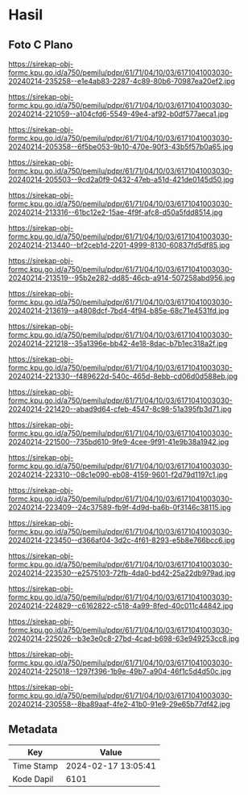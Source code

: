 # Hasil

## Foto C Plano

https://sirekap-obj-formc.kpu.go.id/a750/pemilu/pdpr/61/71/04/10/03/6171041003030-20240214-235258--e1e4ab83-2287-4c89-80b6-70987ea20ef2.jpg

https://sirekap-obj-formc.kpu.go.id/a750/pemilu/pdpr/61/71/04/10/03/6171041003030-20240214-221059--a104cfd6-5549-49e4-af92-b0df577aeca1.jpg

https://sirekap-obj-formc.kpu.go.id/a750/pemilu/pdpr/61/71/04/10/03/6171041003030-20240214-205358--6f5be053-9b10-470e-90f3-43b5f57b0a65.jpg

https://sirekap-obj-formc.kpu.go.id/a750/pemilu/pdpr/61/71/04/10/03/6171041003030-20240214-205503--9cd2a0f9-0432-47eb-a51d-421de0145d50.jpg

https://sirekap-obj-formc.kpu.go.id/a750/pemilu/pdpr/61/71/04/10/03/6171041003030-20240214-213316--61bc12e2-15ae-4f9f-afc8-d50a5fdd8514.jpg

https://sirekap-obj-formc.kpu.go.id/a750/pemilu/pdpr/61/71/04/10/03/6171041003030-20240214-213440--bf2ceb1d-2201-4999-8130-60837fd5df85.jpg

https://sirekap-obj-formc.kpu.go.id/a750/pemilu/pdpr/61/71/04/10/03/6171041003030-20240214-213519--95b2e282-dd85-46cb-a914-507258abd956.jpg

https://sirekap-obj-formc.kpu.go.id/a750/pemilu/pdpr/61/71/04/10/03/6171041003030-20240214-213619--a4808dcf-7bd4-4f94-b85e-68c71e4531fd.jpg

https://sirekap-obj-formc.kpu.go.id/a750/pemilu/pdpr/61/71/04/10/03/6171041003030-20240214-221218--35a1396e-bb42-4e18-8dac-b7b1ec318a2f.jpg

https://sirekap-obj-formc.kpu.go.id/a750/pemilu/pdpr/61/71/04/10/03/6171041003030-20240214-221330--f489622d-540c-465d-8ebb-cd06d0d588eb.jpg

https://sirekap-obj-formc.kpu.go.id/a750/pemilu/pdpr/61/71/04/10/03/6171041003030-20240214-221420--abad9d64-cfeb-4547-8c98-51a395fb3d71.jpg

https://sirekap-obj-formc.kpu.go.id/a750/pemilu/pdpr/61/71/04/10/03/6171041003030-20240214-221500--735bd610-9fe9-4cee-9f91-41e9b38a1942.jpg

https://sirekap-obj-formc.kpu.go.id/a750/pemilu/pdpr/61/71/04/10/03/6171041003030-20240214-223310--08c1e090-eb08-4159-9601-f2d79d1197c1.jpg

https://sirekap-obj-formc.kpu.go.id/a750/pemilu/pdpr/61/71/04/10/03/6171041003030-20240214-223409--24c37589-fb9f-4d9d-ba6b-0f3146c38115.jpg

https://sirekap-obj-formc.kpu.go.id/a750/pemilu/pdpr/61/71/04/10/03/6171041003030-20240214-223450--d366af04-3d2c-4f61-8293-e5b8e766bcc6.jpg

https://sirekap-obj-formc.kpu.go.id/a750/pemilu/pdpr/61/71/04/10/03/6171041003030-20240214-223530--e2575103-72fb-4da0-bd42-25a22db979ad.jpg

https://sirekap-obj-formc.kpu.go.id/a750/pemilu/pdpr/61/71/04/10/03/6171041003030-20240214-224829--c6162822-c518-4a99-8fed-40c011c44842.jpg

https://sirekap-obj-formc.kpu.go.id/a750/pemilu/pdpr/61/71/04/10/03/6171041003030-20240214-225026--b3e3e0c8-27bd-4cad-b698-63e949253cc8.jpg

https://sirekap-obj-formc.kpu.go.id/a750/pemilu/pdpr/61/71/04/10/03/6171041003030-20240214-225018--1297f396-1b9e-49b7-a904-46f1c5d4d50c.jpg

https://sirekap-obj-formc.kpu.go.id/a750/pemilu/pdpr/61/71/04/10/03/6171041003030-20240214-230558--8ba89aaf-4fe2-41b0-91e9-29e65b77df42.jpg


## Metadata

| Key        | Value               |
| ---------- | ------------------- |
| Time Stamp | 2024-02-17 13:05:41 |
| Kode Dapil | 6101                |



